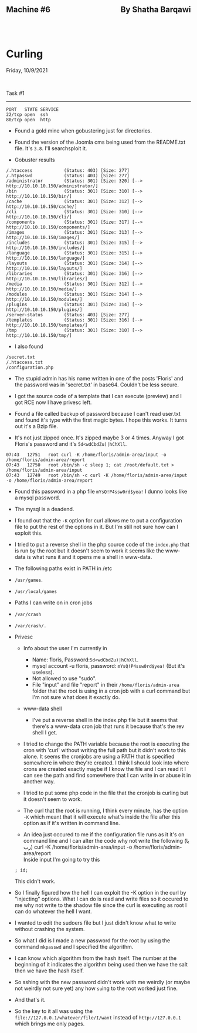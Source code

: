 <link href="../../styles.module.css" rel="stylesheet">
<link rel="preconnect" href="https://fonts.googleapis.com">
<link rel="preconnect" href="https://fonts.gstatic.com" crossorigin>
<link href="https://fonts.googleapis.com/css2?family=Cedarville+Cursive&display=swap" rel="stylesheet">
<link rel="preconnect" href="https://fonts.googleapis.com">
<link rel="preconnect" href="https://fonts.gstatic.com" crossorigin>
<link href="https://fonts.googleapis.com/css2?family=Cedarville+Cursive&family=Zen+Tokyo+Zoo&display=swap" rel="stylesheet">
<link rel="preconnect" href="https://fonts.googleapis.com">
<link rel="preconnect" href="https://fonts.gstatic.com" crossorigin>
<link href="https://fonts.googleapis.com/css2?family=Cedarville+Cursive&family=Encode+Sans+SC&family=Zen+Tokyo+Zoo&display=swap" rel="stylesheet">  

## <span class="copyright">Machine #6<span style="float:right;">By Shatha Barqawi</span>

<br/><br/>

# <span class="title">Curling


<span class="date">Friday, 10/9/2021</span> 


<br/> 

<span class="helpmach subtitle">Task #1</span> 


____________________________________________  
```
PORT   STATE SERVICE
22/tcp open  ssh
80/tcp open  http
```


* Found a gold mine when gobustering just for directories. 
* Found the version of the Joomla cms being used from the README.txt file. It's `3.8`. I'll searchsploit it.  

* Gobuster results  
```console
/.htaccess            (Status: 403) [Size: 277]
/.htpasswd            (Status: 403) [Size: 277]
/administrator        (Status: 301) [Size: 320] [--> http://10.10.10.150/administrator/]
/bin                  (Status: 301) [Size: 310] [--> http://10.10.10.150/bin/]          
/cache                (Status: 301) [Size: 312] [--> http://10.10.10.150/cache/]        
/cli                  (Status: 301) [Size: 310] [--> http://10.10.10.150/cli/]          
/components           (Status: 301) [Size: 317] [--> http://10.10.10.150/components/]   
/images               (Status: 301) [Size: 313] [--> http://10.10.10.150/images/]       
/includes             (Status: 301) [Size: 315] [--> http://10.10.10.150/includes/]     
/language             (Status: 301) [Size: 315] [--> http://10.10.10.150/language/]     
/layouts              (Status: 301) [Size: 314] [--> http://10.10.10.150/layouts/]      
/libraries            (Status: 301) [Size: 316] [--> http://10.10.10.150/libraries/]    
/media                (Status: 301) [Size: 312] [--> http://10.10.10.150/media/]        
/modules              (Status: 301) [Size: 314] [--> http://10.10.10.150/modules/]      
/plugins              (Status: 301) [Size: 314] [--> http://10.10.10.150/plugins/]      
/server-status        (Status: 403) [Size: 277]                                         
/templates            (Status: 301) [Size: 316] [--> http://10.10.10.150/templates/]    
/tmp                  (Status: 301) [Size: 310] [--> http://10.10.10.150/tmp/]
``` 

* I also found 
```console
/secret.txt
/.htaccess.txt
/configuration.php
``` 

* The stupid admin has his name written in one of the posts 'Floris' and the password was in 'secret.txt' in base64. Couldn't be less secure.

* I got the source code of a template that I can execute (preview) and I got RCE now I have privesc left. 

* Found a file called backup of password because  I can't read user.txt and found it's type with the first magic bytes. I hope this works. It turns out it's a Bzip file.
* It's not just zipped once. It's zipped maybe 3 or 4 times. Anyway I got Floris's password and it's `5d<wdCbdZu)|hChXll`. 


```console
07:43	12751 	root curl -K /home/floris/admin-area/input -o /home/floris/admin-area/report
07:43	12750 	root /bin/sh -c sleep 1; cat /root/default.txt > /home/floris/admin-area/input 	 
07:43	12749 	root /bin/sh -c curl -K /home/floris/admin-area/input -o /home/floris/admin-area/report                                                                              
```

* Found this password in a php file `mYsQ!P4ssw0rd$yea!` I dunno looks like a mysql password.

* The mysql is a deadend.

* I found out that the `-K` option for curl allows me to put a configuration file to put the rest of the options in it. But I'm still not sure how can I exploit this.
* I tried to put a reverse shell in the php source code of the `index.php` that is run by the root but it doesn't seem to work it seems like the www-data is what runs it and it opens me a shell in www-data.  


* The following paths exist in PATH in /etc
* `/usr/games`.
* `/usr/local/games`

* Paths I can write on in cron jobs  
* `/var/crash`
* `/var/crash/.`  


* Privesc  
  * Info about the user I'm currently in  
    * Name: floris, Password:`5d<wdCbdZu)|hChXll`.
    * mysql account -u floris, password: `mYsQ!P4ssw0rd$yea!` (But it's useless).
    * Not allowed to use "sudo".
    * File "input" and file "report" in their `/home/floris/admin-area` folder that the root is using in a cron job with a curl command but I'm not sure what does it exactly do.  

  * www-data shell
    * I've put a reverse shell in the index.php file but it seems that there's a www-data cron job that runs it because that's the rev shell I get.

  * I tried to change the PATH variable because the root is executing the cron with 'curl' without writing the full path but it didn't work to this alone. It seems the cronjobs are using a PATH that is specified somewhere in where they're created. I think I should look into where crons are created exactly maybe if I know the file and I can read it I can see the path and find somewhere that I can write in or abuse it in another way.

  * I tried to put some php code in the file that the cronjob is curling but it doesn't seem to work.

  * The curl that the root is running, I think every minute, has the option `-K` which meant that it will execute what's inside the file after this option as if it's written in command line.
  * An idea just occured to me if the configuration file runs as it it's on command line and I can alter the code why not write the following (يا رب)  curl -K /home/floris/admin-area/input -o /home/floris/admin-area/report  
   Inside input I'm going to try this
   ```console
   ; id;
   ```  
   This didn't work. 

* So I finally figured how the hell I can exploit the -K option in the curl by "injecting" options. What I can do is read and write files so it occured to me why not write to the shadow file since the curl is executing as root I can do whatever the hell I want.
* I wanted to edit the sudoers file but I just didn't know what to write without crashing the system.
* So what I did is I made a new password for the root by using the command `mkpasswd` and I specified the algorithm.
* I can know which algorithm from the hash itself. The number at the beginning of it indicates the algorithm being used then we have the salt then we have the hash itself.
* So sshing with the new password didn't work with me weirdly (or maybe not weirdly not sure yet) any how `su`ing to the root worked just fine.
* And that's it.
* So the key to it all was using the `file://127.0.0.1/whatever/file/I/want` instead of `http://127.0.0.1` which brings me only pages.
  